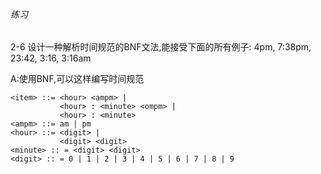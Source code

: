 





###### 练习

2-6
设计一种解析时间规范的BNF文法,能接受下面的所有例子:
4pm,  7:38pm,  23:42,  3:16,  3:16am

A:使用BNF,可以这样编写时间规范
```
<item> ::= <hour> <ampm> |
           <hour> : <minute> <ompm> |
           <hour> : <minute>
<ampm> ::= am | pm
<hour> ::= <digit> |
           <digit> <digit>
<minute> :: = <digit> <digit>
<digit> :: = 0 | 1 | 2 | 3 | 4 | 5 | 6 | 7 | 8 | 9
```



